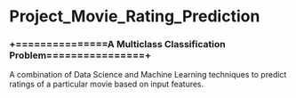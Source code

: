 # Project_Movie_Rating_Prediction
### +===============A Multiclass Classification Problem================+
A combination of Data Science and Machine Learning techniques to predict ratings of a particular movie based on input features. 
